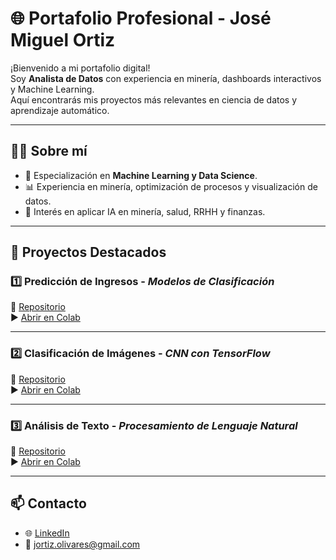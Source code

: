 # 🌐 Portafolio Profesional - José Miguel Ortiz

¡Bienvenido a mi portafolio digital!  
Soy **Analista de Datos** con experiencia en minería, dashboards interactivos y Machine Learning.  
Aquí encontrarás mis proyectos más relevantes en ciencia de datos y aprendizaje automático.

---

## 👨‍💻 Sobre mí
- 🎯 Especialización en **Machine Learning y Data Science**.  
- 📊 Experiencia en minería, optimización de procesos y visualización de datos.  
- 🤖 Interés en aplicar IA en minería, salud, RRHH y finanzas.  

---

## 🚀 Proyectos Destacados

### 1️⃣ Predicción de Ingresos - *Modelos de Clasificación*
🔗 [Repositorio](https://github.com/usuario/proyecto-ml-interpretacion)  
▶️ [Abrir en Colab](https://colab.research.google.com/github/usuario/proyecto-ml-interpretacion/blob/master/notebooks/proyecto.ipynb)

---

### 2️⃣ Clasificación de Imágenes - *CNN con TensorFlow*
🔗 [Repositorio](https://github.com/usuario/proyecto-ml-imagenes)  
▶️ [Abrir en Colab](https://colab.research.google.com/github/ortijm/proyecto-ml-imagenes/blob/master/notebooks/proyecto.ipynb)

---

### 3️⃣ Análisis de Texto - *Procesamiento de Lenguaje Natural*
🔗 [Repositorio](https://github.com/ortijm/proyecto-ml-nlp)  
▶️ [Abrir en Colab](https://colab.research.google.com/github/ortijm/proyecto-ml-nlp/blob/master/notebooks/proyecto-nlp.ipynb)

---

## 📫 Contacto
- 🌐 [LinkedIn](https://www.linkedin.com/in/jortiz-olivares)  
- 📧 jortiz.olivares@gmail.com  
